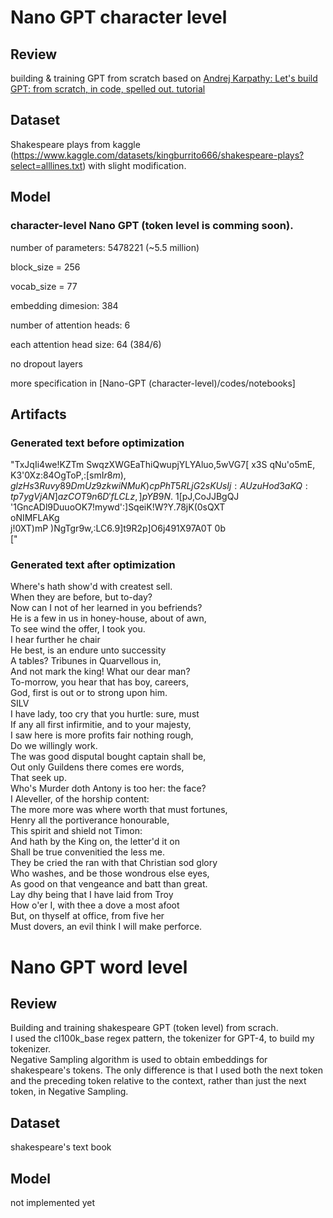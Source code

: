# Nano GPT character level
## Review
building & training GPT from scratch based on [Andrej Karpathy: Let's build GPT: from scratch, in code, spelled out. tutorial](https://www.youtube.com/watch?v=kCc8FmEb1nY)

## Dataset
Shakespeare plays from kaggle (https://www.kaggle.com/datasets/kingburrito666/shakespeare-plays?select=alllines.txt) with slight modification.

## Model 
### character-level Nano GPT (token level is comming soon).
number of parameters: 5478221 (~5.5 million)

block_size = 256

vocab_size = 77 

embedding dimesion: 384

number of attention heads: 6

each attention head size: 64 (384/6)

no dropout layers 

more specification in [Nano-GPT (character-level)/codes/notebooks]

## Artifacts
### Generated text before optimization

"TxJqIi4we!KZTm	SwqzXWGEaThiQwupjYLYAluo,5wVG7[ x3S	qNu'o5mE,	K3'0Xz:84OgToP,:[smI$r8m  
),glzH  
s3Ruvy89DmUz9zkwiNMuK)cp	PhT5RLjG2sK  
UsIj:A UzuHod3aKQ:tp7ygVjAN]azCOT9n6D'fLCLz,]pYB9N.$ 1[pJ,CoJJBgQJ	'1GncADl9DuuoOK7!mywd':]SqeiK!W?Y.78jK(0sQXT  
oNIMFLAKg  
j!0XT)mP	)NgTgr9w,:LC6.9]t9R2p]O6j491X97A0T 0b  
["  

### Generated text after optimization
Where's hath show'd with createst sell.  
When they are before, but to-day?  
Now can I not of her learned in you befriends?  
He is a few in us in honey-house, about of awn,  
To see wind the offer, I took you.  
I hear further he chair  
He best, is an endure unto successity  
A tables? Tribunes in Quarvellous in,  
And not mark the king! What our dear man?  
To-morrow, you hear that has boy, careers,  
God, first is out or to strong upon him.  
SILV  
I have lady, too cry that you hurtle: sure, must  
If any all first infirmitie, and to your majesty,  
I saw here is more profits fair nothing rough,  
Do we willingly work.  
The was good disputal bought captain shall be,  
Out only Guildens there comes ere words,  
That seek up.  
Who's Murder doth Antony is too her: the face?  
I Aleveller, of the horship content:  
The more more was where worth that must fortunes,  
Henry all the portiverance honourable,  
This spirit and shield not Timon:  
And hath by the King on, the letter'd it on  
Shall be true convenitied the less me.  
They be cried the ran with that Christian sod glory  
Who washes, and be those wondrous else eyes,  
As good on that vengeance and batt than great.  
Lay dhy being that I have laid from Troy  
How o'er I, with thee a dove a most afoot  
But, on thyself at office, from five her  
Must dovers, an evil think I will make perforce.  

# Nano GPT word level 
## Review
Building and training shakespeare GPT (token level) from scrach.  
I used the cl100k_base regex pattern, the tokenizer for GPT-4, to build my tokenizer.  
Negative Sampling algorithm is used to obtain embeddings for shakespeare's tokens. The only difference is that I used both the next token and the preceding token relative to the context, rather than just the next token, in Negative Sampling.  

## Dataset
shakespeare's text book 

## Model
not implemented yet 
